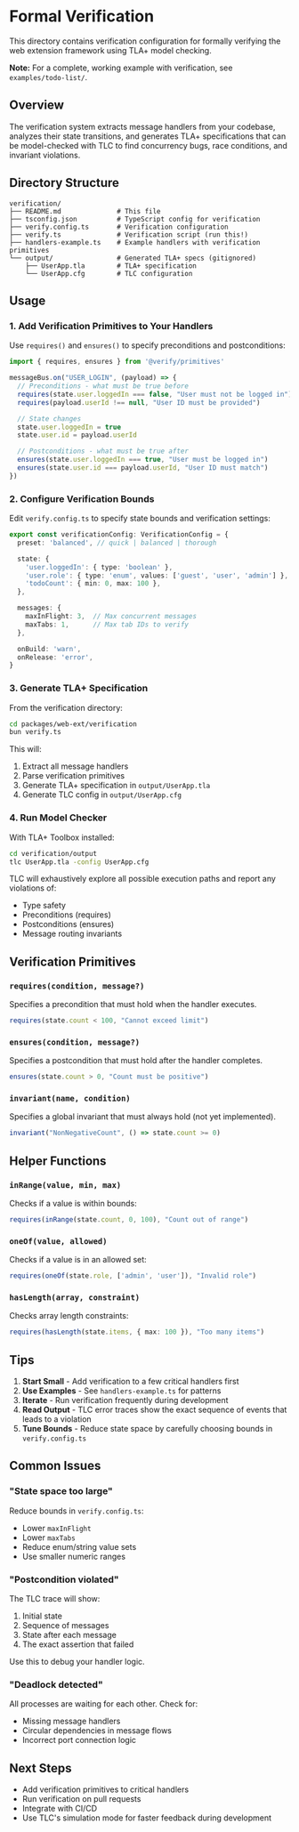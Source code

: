 # Formal Verification

This directory contains verification configuration for formally verifying the web extension framework using TLA+ model checking.

**Note:** For a complete, working example with verification, see `examples/todo-list/`.

## Overview

The verification system extracts message handlers from your codebase, analyzes their state transitions, and generates TLA+ specifications that can be model-checked with TLC to find concurrency bugs, race conditions, and invariant violations.

## Directory Structure

```
verification/
├── README.md              # This file
├── tsconfig.json          # TypeScript config for verification
├── verify.config.ts       # Verification configuration
├── verify.ts              # Verification script (run this!)
├── handlers-example.ts    # Example handlers with verification primitives
└── output/                # Generated TLA+ specs (gitignored)
    ├── UserApp.tla        # TLA+ specification
    └── UserApp.cfg        # TLC configuration
```

## Usage

### 1. Add Verification Primitives to Your Handlers

Use `requires()` and `ensures()` to specify preconditions and postconditions:

```typescript
import { requires, ensures } from '@verify/primitives'

messageBus.on("USER_LOGIN", (payload) => {
  // Preconditions - what must be true before
  requires(state.user.loggedIn === false, "User must not be logged in")
  requires(payload.userId !== null, "User ID must be provided")

  // State changes
  state.user.loggedIn = true
  state.user.id = payload.userId

  // Postconditions - what must be true after
  ensures(state.user.loggedIn === true, "User must be logged in")
  ensures(state.user.id === payload.userId, "User ID must match")
})
```

### 2. Configure Verification Bounds

Edit `verify.config.ts` to specify state bounds and verification settings:

```typescript
export const verificationConfig: VerificationConfig = {
  preset: 'balanced', // quick | balanced | thorough

  state: {
    'user.loggedIn': { type: 'boolean' },
    'user.role': { type: 'enum', values: ['guest', 'user', 'admin'] },
    'todoCount': { min: 0, max: 100 },
  },

  messages: {
    maxInFlight: 3,  // Max concurrent messages
    maxTabs: 1,      // Max tab IDs to verify
  },

  onBuild: 'warn',
  onRelease: 'error',
}
```

### 3. Generate TLA+ Specification

From the verification directory:

```bash
cd packages/web-ext/verification
bun verify.ts
```

This will:
1. Extract all message handlers
2. Parse verification primitives
3. Generate TLA+ specification in `output/UserApp.tla`
4. Generate TLC config in `output/UserApp.cfg`

### 4. Run Model Checker

With TLA+ Toolbox installed:

```bash
cd verification/output
tlc UserApp.tla -config UserApp.cfg
```

TLC will exhaustively explore all possible execution paths and report any violations of:
- Type safety
- Preconditions (requires)
- Postconditions (ensures)
- Message routing invariants

## Verification Primitives

### `requires(condition, message?)`

Specifies a precondition that must hold when the handler executes.

```typescript
requires(state.count < 100, "Cannot exceed limit")
```

### `ensures(condition, message?)`

Specifies a postcondition that must hold after the handler completes.

```typescript
ensures(state.count > 0, "Count must be positive")
```

### `invariant(name, condition)`

Specifies a global invariant that must always hold (not yet implemented).

```typescript
invariant("NonNegativeCount", () => state.count >= 0)
```

## Helper Functions

### `inRange(value, min, max)`

Checks if a value is within bounds:

```typescript
requires(inRange(state.count, 0, 100), "Count out of range")
```

### `oneOf(value, allowed)`

Checks if a value is in an allowed set:

```typescript
requires(oneOf(state.role, ['admin', 'user']), "Invalid role")
```

### `hasLength(array, constraint)`

Checks array length constraints:

```typescript
requires(hasLength(state.items, { max: 100 }), "Too many items")
```

## Tips

1. **Start Small** - Add verification to a few critical handlers first
2. **Use Examples** - See `handlers-example.ts` for patterns
3. **Iterate** - Run verification frequently during development
4. **Read Output** - TLC error traces show the exact sequence of events that leads to a violation
5. **Tune Bounds** - Reduce state space by carefully choosing bounds in `verify.config.ts`

## Common Issues

### "State space too large"

Reduce bounds in `verify.config.ts`:
- Lower `maxInFlight`
- Lower `maxTabs`
- Reduce enum/string value sets
- Use smaller numeric ranges

### "Postcondition violated"

The TLC trace will show:
1. Initial state
2. Sequence of messages
3. State after each message
4. The exact assertion that failed

Use this to debug your handler logic.

### "Deadlock detected"

All processes are waiting for each other. Check for:
- Missing message handlers
- Circular dependencies in message flows
- Incorrect port connection logic

## Next Steps

- Add verification primitives to critical handlers
- Run verification on pull requests
- Integrate with CI/CD
- Use TLC's simulation mode for faster feedback during development
